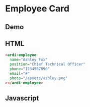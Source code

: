 # Employee Card

## Demo

<script src="/components/employee.js" type="module"></script>

<ardi-employee name="Ashley Fox" position="Chief Technical Officer" phone="1234567890" email="#" photo="/assets/ashley.png" style="max-width: 400px;"></ardi-employee>

## HTML

```html
<ardi-employee
  name="Ashley Fox"
  position="Chief Technical Officer"
  phone="1234567890"
  email="#"
  photo="/assets/ashley.png"
></ardi-employee>
```

## Javascript

[](../components/employee.js ':include')
